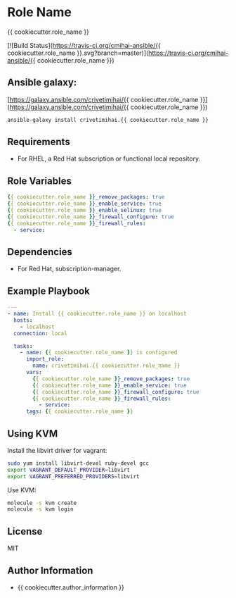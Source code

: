 Role Name
=========

{{ cookiecutter.role_name }}

[![Build Status](https://travis-ci.org/cmihai-ansible/{{ cookiecutter.role_name }}.svg?branch=master)](https://travis-ci.org/cmihai-ansible/{{ cookiecutter.role_name }})

Ansible galaxy:
---------------

[https://galaxy.ansible.com/crivetimihai/{{ cookiecutter.role_name }}](https://galaxy.ansible.com/crivetimihai/{{ cookiecutter.role_name }})

```bash
ansible-galaxy install crivetimihai.{{ cookiecutter.role_name }}
```

Requirements
------------

- For RHEL, a Red Hat subscription or functional local repository.

Role Variables
--------------

```yaml
{{ cookiecutter.role_name }}_remove_packages: true
{{ cookiecutter.role_name }}_enable_service: true
{{ cookiecutter.role_name }}_enable_selinux: true
{{ cookiecutter.role_name }}_firewall_configure: true
{{ cookiecutter.role_name }}_firewall_rules:
  - service:
```

Dependencies
------------

- For Red Hat, subscription-manager.

Example Playbook
----------------

```yaml
---
- name: Install {{ cookiecutter.role_name }} on localhost
  hosts:
    - localhost
  connection: local

  tasks:
    - name: {{ cookiecutter.role_name }} is configured
      import_role:
        name: crivetimihai.{{ cookiecutter.role_name }}
      vars:
        {{ cookiecutter.role_name }}_remove_packages: true
        {{ cookiecutter.role_name }}_enable_service: true
        {{ cookiecutter.role_name }}_firewall_configure: true
        {{ cookiecutter.role_name }}_firewall_rules:
          - service:
      tags: {{ cookiecutter.role_name }}
```

Using KVM
---------

Install the libvirt driver for vagrant:

```bash
sudo yum install libvirt-devel ruby-devel gcc
export VAGRANT_DEFAULT_PROVIDER=libvirt
export VAGRANT_PREFERRED_PROVIDERS=libvirt
```

Use KVM:

```bash
molecule -s kvm create
molecule -s kvm login
```

License
-------

MIT

Author Information
------------------

- {{ cookiecutter.author_information }}
